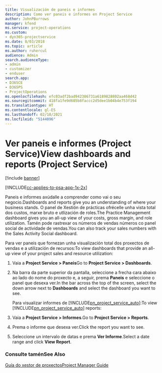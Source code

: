 ```yaml
---
title: Visualización de paneis e informes
description: Como ver paneis e informes en Project Service
author: JohnPBurrows
manager: kfend
ms.service: project-operations
ms.custom:
- dyn365-projectservice
ms.date: 8/03/2018
ms.topic: article
ms.author: ruhercul
audience: Admin
search.audienceType:
- admin
- customizer
- enduser
search.app:
- D365CE
- D365PS
- ProjectOperations
ms.openlocfilehash: efc03adf2bad942386731a6189828802aa468d42
ms.sourcegitcommit: 418fa1fe9d605b8faccc2d5dee1b04b4e753f194
ms.translationtype: HT
ms.contentlocale: gl-ES
ms.lasthandoff: 02/10/2021
ms.locfileid: "5144096"
---
```

# <a name="view-dashboards-and-reports-project-service"></a><span data-ttu-id="2000f-103">Ver paneis e informes (Project Service)</span><span class="sxs-lookup"><span data-stu-id="2000f-103">View dashboards and reports (Project Service)</span></span>

[!include [banner](../includes/psa-now-project-operations.md)]

[!INCLUDE[cc-applies-to-psa-app-1x-2x](../includes/cc-applies-to-psa-app-1x-2x.md)]

<span data-ttu-id="2000f-104">Paneis e informes axúdalle a comprender como vai o seu negocio.</span><span class="sxs-lookup"><span data-stu-id="2000f-104">Dashboards and reports give you an understanding of where your business stands.</span></span> <span data-ttu-id="2000f-105">O panel de Xestión de prácticas ofrécelle unha vista total dos custos, marxe bruto e utlización de roles.</span><span class="sxs-lookup"><span data-stu-id="2000f-105">The Practice Management dashboard gives you an all-up view of your costs, gross margin, and role utilization.</span></span> <span data-ttu-id="2000f-106">Tamén pode rastrexar os números de vendas números co panel social de actividade de vendas.</span><span class="sxs-lookup"><span data-stu-id="2000f-106">You can also track your sales numbers with the Sales Activity Social dashboard.</span></span>  
  
 <span data-ttu-id="2000f-107">Para ver paneis que fornezan unha visualización total dos proxectos de vendas e a utilización de recursos:</span><span class="sxs-lookup"><span data-stu-id="2000f-107">To view dashboards that provide an all-up view of your project sales and resource utilization:</span></span>  
  
1. <span data-ttu-id="2000f-108">Vaia a **Project Service > Paneis**</span><span class="sxs-lookup"><span data-stu-id="2000f-108">Go to **Project Service > Dashboards**.</span></span>  
  
2. <span data-ttu-id="2000f-109">Na barra da parte superior da pantalla, seleccione a frecha cara abaixo ao lado do nome do proxecto e, a seguir, prema **Paneis** e seleccione o panel que desexa ver.</span><span class="sxs-lookup"><span data-stu-id="2000f-109">In the bar across the top of the screen, select the down arrow next to **Dashboards** and select the dashboard you want to see.</span></span>  
  
   <span data-ttu-id="2000f-110">Para visualizar informes de [!INCLUDE[pn_project_service_auto](../includes/pn-project-service-auto.md)]:</span><span class="sxs-lookup"><span data-stu-id="2000f-110">To view [!INCLUDE[pn_project_service_auto](../includes/pn-project-service-auto.md)] reports:</span></span>  
  
3. <span data-ttu-id="2000f-111">Vaia a **Project Service > Informes**.</span><span class="sxs-lookup"><span data-stu-id="2000f-111">Go to **Project Service > Reports**.</span></span>  
  
4. <span data-ttu-id="2000f-112">Prema o informe que desexa ver.</span><span class="sxs-lookup"><span data-stu-id="2000f-112">Click the report you want to see.</span></span>  
  
5. <span data-ttu-id="2000f-113">Seleccione un intervalo de datas e prema **Ver Informe**.</span><span class="sxs-lookup"><span data-stu-id="2000f-113">Select a date range and click **View Report**.</span></span>  
  
### <a name="see-also"></a><span data-ttu-id="2000f-114">Consulte tamén</span><span class="sxs-lookup"><span data-stu-id="2000f-114">See Also</span></span>  
 [<span data-ttu-id="2000f-115">Guía do xestor de proxectos</span><span class="sxs-lookup"><span data-stu-id="2000f-115">Project Manager Guide</span></span>](../psa/project-manager-guide.md)
